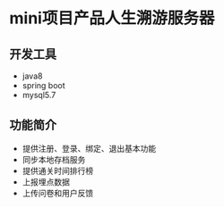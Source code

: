 # mini项目产品人生溯游服务器

## 开发工具
- java8
- spring boot
- mysql5.7

## 功能简介
- 提供注册、登录、绑定、退出基本功能
- 同步本地存档服务
- 提供通关时间排行榜
- 上报埋点数据
- 上传问卷和用户反馈
